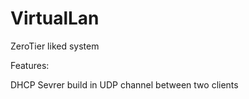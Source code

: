 # VirtualLan

ZeroTier liked system

Features:

DHCP Sevrer build in
UDP channel between two clients
